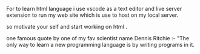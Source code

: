 For to learn html language i use vscode as a text editor and live server extension to run my web site which is use to host on my local server.

so motivate your self and start working on html .

one famous quote by one of my fav scientist name Dennis Ritchie :-
    "The only way to learn a new 
    programming language is by writing programs in it.
